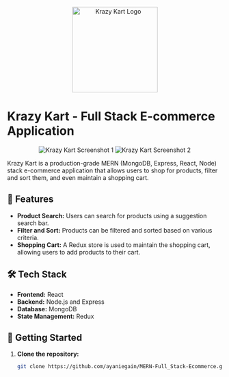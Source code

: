 <p align="center">
  <img src="/path/to/your/logo.png" alt="Krazy Kart Logo" width="200">
</p>

# Krazy Kart - Full Stack E-commerce Application

<p align="center">
  <img src="/path/to/screenshot1.png" alt="Krazy Kart Screenshot 1">
  <img src="/path/to/screenshot2.png" alt="Krazy Kart Screenshot 2">
</p>

Krazy Kart is a production-grade MERN (MongoDB, Express, React, Node) stack e-commerce application that allows users to shop for products, filter and sort them, and even maintain a shopping cart.

## 🚀 Features

- **Product Search:** Users can search for products using a suggestion search bar.
- **Filter and Sort:** Products can be filtered and sorted based on various criteria.
- **Shopping Cart:** A Redux store is used to maintain the shopping cart, allowing users to add products to their cart.

## 🛠️ Tech Stack

- **Frontend:** React
- **Backend:** Node.js and Express
- **Database:** MongoDB
- **State Management:** Redux

## 📝 Getting Started

1. **Clone the repository:**

   ```bash
   git clone https://github.com/ayaniegain/MERN-Full_Stack-Ecommerce.git
